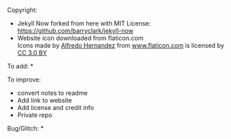 Copyright:
  * Jekyll Now forked from here with MIT License:
    https://github.com/barryclark/jekyll-now
  * Website icon downloaded from flaticon.com
    <div>Icons made by <a href="https://www.flaticon.com/authors/alfredo-hernandez" title="Alfredo Hernandez">Alfredo Hernandez</a> from <a href="https://www.flaticon.com/" title="Flaticon">www.flaticon.com</a> is licensed by <a href="http://creativecommons.org/licenses/by/3.0/" title="Creative Commons BY 3.0" target="_blank">CC 3.0 BY</a></div>

To add:
  *

To improve:
  * convert notes to readme
  * Add link to website
  * Add license and credit info
  * Private repo

Bug/Glitch:
  *

